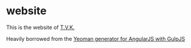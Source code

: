 # website
This is the website of [T.V.K.](http://tvk.tuvok.nl/)

Heavily borrowed from the [Yeoman generator for AngularJS with GulpJS](https://github.com/Swiip/generator-gulp-angular)